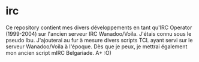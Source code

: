 irc
===

Ce repository contient mes divers développements en tant qu'IRC Operator (1999-2004) sur l'ancien serveur IRC Wanadoo/Voila. J'étais connu sous le pseudo Ibu.
J'ajouterai au fur à mesure divers scripts TCL ayant servi sur le serveur Wanadoo/Voila à l'époque.
Dès que je peux, je mettrai également mon ancien script mIRC Belgariade.
A+ :O)


